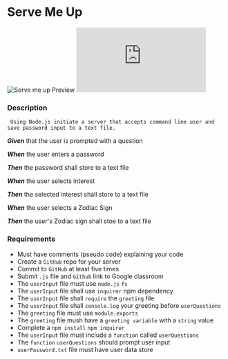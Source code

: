 # **Serve Me Up**

![Serve me up Preview](https://media.giphy.com/media/Ri2wCVJaNGtfcj12Jx/giphy.gif)
![Serve me up Preview](https://www.linkpicture.com/view.php?img=LPic5f3b122f730461209214555)

### Description
     Using Node.js initiate a server that accepts command line user and save password input to a text file.

**_Given_** that the user is prompted with a question

**_When_** the user enters a password

**_Then_** the password shall store to a text file

**_When_** the user selects interest

**_Then_** the selected interest shall store to a text file

**_When_** the user selects a Zodiac Sign

**_Then_** the user's Zodiac sign shall stoe to a text file

### Requirements
* Must have comments (pseudo code) explaining your code  
* Create a `GitHub` repo for your server 
* Commit to `GitHub` at least five times 
* Submit `.js` file and `Github` link to Google classroom
* The `userInput` file must use `node.js` `fs`  
* The `userInput` file shall use `inquirer` npm dependency 
* The `userInput` file shall `require` the `greeting` file  
* The `userInput` file shall `console.log` your greeting before `userQuestions` 
* The `greeting` file must use `module.exports`
* The `greeting` file mush have a `greeting variable` with a `string` value
* Complete a `npm install` `npm inquirer`
* The `userInput` file must include a `function` called `userQuestions` 
* The `function` `userQuestions` should prompt user input 
* `userPassword.txt` file must have user data store 
